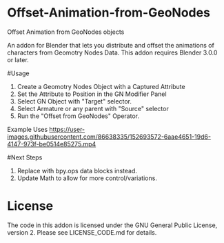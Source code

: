 # Offset-Animation-from-GeoNodes
Offset Animation from GeoNodes objects

An addon for Blender that lets you distribute and offset the animations of characters from Geomotry Nodes Data.
This addon requires Blender 3.0.0 or later.

#Usage
1. Create a Geomotry Nodes Object with a Captured Attribute
2. Set the Attribute to Position in the GN Modifier Panel
3. Select GN Object with "Target" selector.
4. Select Armature or any parent with "Source" selector
5. Run the "Offset from GeoNodes" Operator.

Example Uses
https://user-images.githubusercontent.com/86638335/152693572-6aae4651-19d6-4147-973f-be0514e85275.mp4




#Next Steps
1. Replace with bpy.ops data blocks instead.
2. Update Math to allow for more control/variations.


# License
The code in this addon is licensed under the GNU General Public License, version 2.  Please see LICENSE_CODE.md for details.

